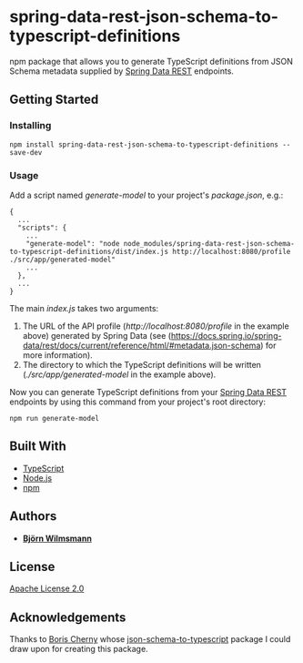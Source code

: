 # spring-data-rest-json-schema-to-typescript-definitions

npm package that allows you to generate TypeScript definitions from JSON Schema metadata supplied by [Spring Data REST](https://projects.spring.io/spring-data-rest/) endpoints.

## Getting Started

### Installing

`npm install spring-data-rest-json-schema-to-typescript-definitions --save-dev`

### Usage

Add a script named *generate-model* to your project's *package.json*, e.g.:

~~~~~~~~
{
  ...
  "scripts": {
    ...
    "generate-model": "node node_modules/spring-data-rest-json-schema-to-typescript-definitions/dist/index.js http://localhost:8080/profile ./src/app/generated-model"
    ...
  },
  ...
}

~~~~~~~~

The main *index.js* takes two arguments:

1. The URL of the API profile (*http://localhost:8080/profile* in the example above) generated by Spring Data (see (https://docs.spring.io/spring-data/rest/docs/current/reference/html/#metadata.json-schema) for more information).
2. The directory to which the TypeScript definitions will be written (*./src/app/generated-model* in the example above).

Now you can generate TypeScript definitions from your [Spring Data REST](https://projects.spring.io/spring-data-rest/) endpoints by using this command from your project's root directory:

`npm run generate-model`

## Built With

* [TypeScript](https://www.typescriptlang.org/)
* [Node.js](https://nodejs.org/en/)
* [npm](https://www.npmjs.com/)

## Authors

* **[Björn Wilmsmann](https://bjoernkw.com)**

## License

[Apache License 2.0](https://www.apache.org/licenses/LICENSE-2.0)

## Acknowledgements

Thanks to [Boris Cherny](https://github.com/bcherny) whose [json-schema-to-typescript](https://github.com/bcherny/json-schema-to-typescript) package I could draw upon for creating this package.
